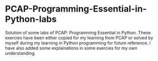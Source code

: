 # PCAP-Programming-Essential-in-Python-labs
Solution of some labs of PCAP: Programming Essential in Python. These exercies have been either copied for my learning from PCAP or solved by myself during my learning in Python programming for future reference. I have also added some explainations in some exercies for my own understanding.
